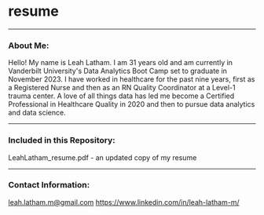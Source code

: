 # resume

_______________________________________________________________

### About Me:

Hello! My name is Leah Latham.  I am 31 years old and am currently in Vanderbilt University's Data Analytics Boot Camp set to graduate in November 2023.  I have worked in healthcare for the past nine years, first as a Registered Nurse and then as an RN Quality Coordinator at a Level-1 trauma center.  A love of all things data has led me become a Certified Professional in Healthcare Quality in 2020 and then to pursue data analytics and data science.  

_______________________________________________________________

### Included in this Repository:

LeahLatham_resume.pdf - an updated copy of my resume

_______________________________________________________________

### Contact Information:

leah.latham.m@gmail.com
https://www.linkedin.com/in/leah-latham-m/